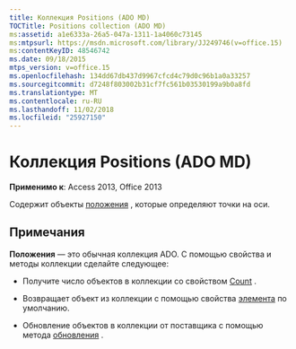 ```yaml
---
title: Коллекция Positions (ADO MD)
TOCTitle: Positions collection (ADO MD)
ms:assetid: a1e6333a-26a5-047a-1311-1a4060c73145
ms:mtpsurl: https://msdn.microsoft.com/library/JJ249746(v=office.15)
ms:contentKeyID: 48546742
ms.date: 09/18/2015
mtps_version: v=office.15
ms.openlocfilehash: 134dd67db437d9967cfcd4c79d0c96b1a0a33257
ms.sourcegitcommit: d7248f803002b31cf7fc561b03530199a9b0a8fd
ms.translationtype: MT
ms.contentlocale: ru-RU
ms.lasthandoff: 11/02/2018
ms.locfileid: "25927150"
---
```

# <a name="positions-collection-ado-md"></a>Коллекция Positions (ADO MD)


**Применимо к**: Access 2013, Office 2013

Содержит объекты [положения](position-object-ado-md.md) , которые определяют точки на оси.

## <a name="remarks"></a>Примечания

**Положения** — это обычная коллекция ADO. С помощью свойства и методы коллекции сделайте следующее:

  - Получите число объектов в коллекции со свойством [Count](count-property-ado.md) .

  - Возвращает объект из коллекции с помощью свойства [элемента](item-property-ado.md) по умолчанию.

  - Обновление объектов в коллекции от поставщика с помощью метода [обновления](refresh-method-ado.md) .

